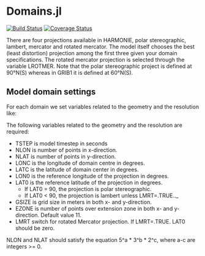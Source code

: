 Domains.jl
==========

[![Build Status](https://travis-ci.com/Hirlam/Domains.jl.svg?branch=master)](https://travis-ci.com/Hirlam/Domains.jl)
[![Coverage Status](https://coveralls.io/repos/github/Hirlam/Domains.jl/badge.svg?branch=master)](https://coveralls.io/github/Hirlam/Domains.jl?branch=master)


There are four projections available in HARMONIE, polar stereographic, lambert, mercator and rotated mercator. The model itself chooses the best (least distortion) projection among the first three given your domain specifications. The rotated mercator projection is selected through the variable LROTMER. Note that the polar stereographic project is defined at 90°N(S) whereas in GRIB1 it is defined at 60°N(S). 

## Model domain settings

For each domain we set variables related to the geometry and the resolution like:

The following variables related to the geometry and the resolution are required:

* TSTEP is model timestep in seconds
* NLON is number of points in x-direction.
* NLAT is number of points in y-direction.
* LONC is the longitude of domain centre in degrees.
* LATC is the latitude of domain center in degrees.
* LON0 is the reference longitude of the projection in degrees.
* LAT0 is the reference latitude of the projection in degrees. 
    * If LAT0 = 90, the projection is polar stereographic. 
    * If LAT0 < 90, the projection is lambert unless LMRT=.TRUE.._
* GSIZE is grid size in meters in both x- and y-direction.
* EZONE is number of points over extension zone in both x- and y-direction. Default value 11.
* LMRT switch for rotated Mercator projection. If LMRT=.TRUE. LAT0 should be zero. 

NLON and NLAT should satisfy the equation 5^a * 3^b * 2^c, where a-c are integers >= 0. 

